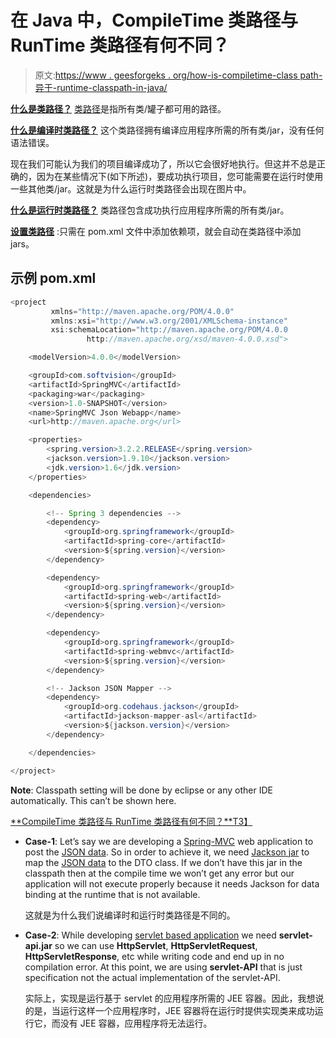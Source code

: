# 在 Java 中，CompileTime 类路径与 RunTime 类路径有何不同？

> 原文:[https://www . geesforgeks . org/how-is-compiletime-class path-异于-runtime-classpath-in-java/](https://www.geeksforgeeks.org/how-is-compiletime-classpath-different-from-runtime-classpath-in-java/)

<u>**什么是[类路径](https://www.geeksforgeeks.org/classpath-in-java/)？**</u>
[类路径](https://www.geeksforgeeks.org/classpath-in-java/)是指所有类/罐子都可用的路径。

<u>**什么是编译时类路径？**</u>
这个类路径拥有编译应用程序所需的所有类/jar，没有任何语法错误。

现在我们可能认为我们的项目编译成功了，所以它会很好地执行。但这并不总是正确的，因为在某些情况下(如下所述)，要成功执行项目，您可能需要在运行时使用一些其他类/jar。这就是为什么运行时类路径会出现在图片中。

<u>**什么是运行时类路径？**</u>
类路径包含成功执行应用程序所需的所有类/jar。

<u>**设置类路径**</u> :只需在 pom.xml 文件中添加依赖项，就会自动在类路径中添加 jars。

## 示例 pom.xml

```java
<project 
         xmlns="http://maven.apache.org/POM/4.0.0" 
         xmlns:xsi="http://www.w3.org/2001/XMLSchema-instance" 
         xsi:schemaLocation="http://maven.apache.org/POM/4.0.0   
                 http://maven.apache.org/xsd/maven-4.0.0.xsd">

    <modelVersion>4.0.0</modelVersion>

    <groupId>com.softvision</groupId>
    <artifactId>SpringMVC</artifactId>
    <packaging>war</packaging>
    <version>1.0-SNAPSHOT</version>
    <name>SpringMVC Json Webapp</name>
    <url>http://maven.apache.org</url>

    <properties>
        <spring.version>3.2.2.RELEASE</spring.version>
        <jackson.version>1.9.10</jackson.version>
        <jdk.version>1.6</jdk.version>
    </properties>

    <dependencies>

        <!-- Spring 3 dependencies -->
        <dependency>
            <groupId>org.springframework</groupId>
            <artifactId>spring-core</artifactId>
            <version>${spring.version}</version>
        </dependency>

        <dependency>
            <groupId>org.springframework</groupId>
            <artifactId>spring-web</artifactId>
            <version>${spring.version}</version>
        </dependency>

        <dependency>
            <groupId>org.springframework</groupId>
            <artifactId>spring-webmvc</artifactId>
            <version>${spring.version}</version>
        </dependency>

        <!-- Jackson JSON Mapper -->
        <dependency>
            <groupId>org.codehaus.jackson</groupId>
            <artifactId>jackson-mapper-asl</artifactId>
            <version>${jackson.version}</version>
        </dependency>

    </dependencies>

</project>
```

**Note**: Classpath setting will be done by eclipse or any other IDE automatically. This can’t be shown here.

<u>**CompileTime 类路径与 RunTime 类路径有何不同？**T3】</u>

*   **Case-1**: Let’s say we are developing a [Spring-MVC](https://www.geeksforgeeks.org/spring-mvc-with-jsp-view/) web application to post the [JSON data](https://www.geeksforgeeks.org/json-data-types/). So in order to achieve it, we need [Jackson jar](https://www.geeksforgeeks.org/convert-java-object-to-json-string-using-jackson-api/) to map the [JSON data](https://www.geeksforgeeks.org/json-data-types/) to the DTO class. If we don’t have this jar in the classpath then at the compile time we won’t get any error but our application will not execute properly because it needs Jackson for data binding at the runtime that is not available.

    这就是为什么我们说编译时和运行时类路径是不同的。

*   **Case-2**: While developing [servlet based application](https://www.geeksforgeeks.org/introduction-java-servlets/) we need **servlet-api.jar** so we can use **HttpServlet**, **HttpServletRequest**, **HttpServletResponse**, etc while writing code and end up in no compilation error. At this point, we are using **servlet-API** that is just specification not the actual implementation of the servlet-API.

    实际上，实现是运行基于 servlet 的应用程序所需的 JEE 容器。因此，我想说的是，当运行这样一个应用程序时，JEE 容器将在运行时提供实现类来成功运行它，而没有 JEE 容器，应用程序将无法运行。